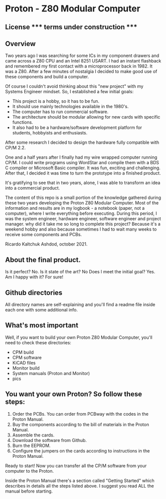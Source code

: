 # Proton - Z80 Modular Computer #

## License *** terms under construction *** ##

## Overview ##
Two years ago I was searching for some ICs in my component drawers and came across a Z80 CPU and an Intel 8251 USART. I had an instant flashback and remembered my first contact with a microprocessor back in 1982. It was a Z80. After a few minutes of nostalgia I decided to make good use of these components and build a computer. 

Of course I couldn't avoid thinking about this "new project" with my Systems Engineer mindset. So, I established a few initial goals:

- This project is a hobby, so it has to be fun.
- It should use mainly technologies available in the 1980's.
- The computer has to run commercial software.
- The architecture should be modular allowing for new cards with specific functions.
- It also had to be a hardware/software development platform for students, hobbyists and enthusiasts.

After some research I decided to design the hardware fully compatible with CP/M 2.2.

One and a half years after I finally had my wire wrapped computer running CP/M. I could write programs using WordStar and compile them with a BDS C compiler or Microsoft Basic compiler. It was fun, exciting and challenging. After that, I decided it was time to turn the prototype into a finished product.

It's gratifying to see that in two years, alone, I was able to transform an idea into a commercial product.

The content of this repo is a small portion of the knowledge gathered during these two years developing the Proton Z80 Modular Computer. Most of the information and results are in my logbook - a notebook (paper, not a computer), where I write everything before executing. During this period, I was the system engineer, hardware engineer, software engineer and project manager. why did it take me so long to complete this project? Because it's a weekend hobby and also because sometimes I had to wait many weeks to receive some components and PCBs.  

Ricardo Kaltchuk
Ashdod, october 2021.

## About the final product. ##

Is it perfect? No.
Is it state of the art? No
Does I meet the initial goal? Yes.
Am I happy with it? For sure!

## Github directories ##

All directory names are self-explaining and you'll find a readme file inside each one with some additional info.

## What's most important ##

Well, if you want to build your own Proton Z80 Modular Computer, you'll need to check these directories:

- CPM build
- CPM software
- KiCAD files
- Monitor build
- System manuals (Proton and Monitor)
- pics

## You want your own Proton? So follow these steps: ##

1) Order the PCBs. You can order from PCBway with the codes in the Proton Manual.
2) Buy the components according to the bill of materials in the Proton Manual.
3) Assemble the cards.
4) Download the software from Github.
5) Burn the EEPROM.
6) Configure the jumpers on the cards according to instructions in the Proton Manual.

Ready to start! Now you can transfer all the CP/M software from your computer to the Proton.

Inside the Proton Manual there's a section called "Getting Started" which describes in details all the steps listed above. I suggest you read ALL the manual before starting.
